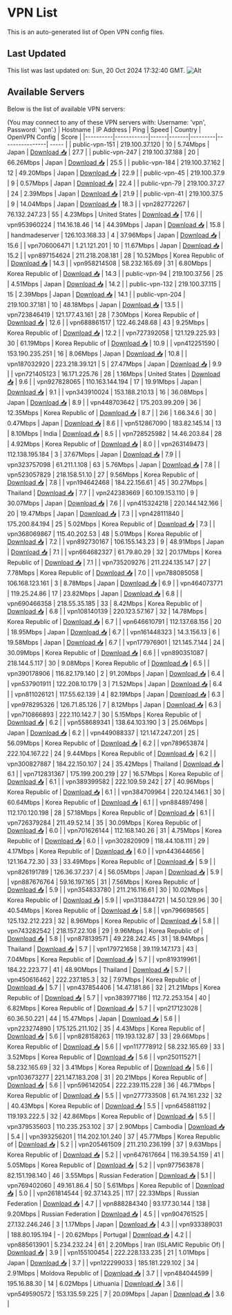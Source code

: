 # VPN List

This is an auto-generated list of Open VPN config files.

## Last Updated

This list was last updated on: Sun, 20 Oct 2024 17:32:40 GMT.
![Alt](https://repobeats.axiom.co/api/embed/186b98318ef1479477931607c1ad7d823f12451f.svg "Repobeats analytics image")

## Available Servers

Below is the list of available VPN servers:

(You may connect to any of these VPN servers with: Username: 'vpn', Password: 'vpn'.)
| Hostname | IP Address | Ping | Speed | Country | OpenVPN Config | Score |
|----------|------------|------|-------|---------|----------------| ----- |
| public-vpn-151 | 219.100.37.120 | 10 | 5.74Mbps | Japan | [Download 📥](./configs/server_0_JP.ovpn) | 27.7 |
| public-vpn-247 | 219.100.37.188 | 20 | 66.26Mbps | Japan | [Download 📥](./configs/server_1_JP.ovpn) | 25.5 |
| public-vpn-184 | 219.100.37.162 | 12 | 49.20Mbps | Japan | [Download 📥](./configs/server_2_JP.ovpn) | 22.9 |
| public-vpn-45 | 219.100.37.9 | 9 | 0.57Mbps | Japan | [Download 📥](./configs/server_3_JP.ovpn) | 22.4 |
| public-vpn-79 | 219.100.37.27 | 24 | 2.39Mbps | Japan | [Download 📥](./configs/server_4_JP.ovpn) | 21.9 |
| public-vpn-41 | 219.100.37.5 | 9 | 14.04Mbps | Japan | [Download 📥](./configs/server_5_JP.ovpn) | 18.3 |
| vpn282772267 | 76.132.247.23 | 55 | 4.23Mbps | United States | [Download 📥](./configs/server_6_US.ovpn) | 17.6 |
| vpn953960224 | 114.16.18.46 | 14 | 44.39Mbps | Japan | [Download 📥](./configs/server_7_JP.ovpn) | 15.8 |
| handmadeserver | 126.103.168.33 | 4 | 37.96Mbps | Japan | [Download 📥](./configs/server_8_JP.ovpn) | 15.6 |
| vpn706006471 | 1.21.121.201 | 10 | 11.67Mbps | Japan | [Download 📥](./configs/server_9_JP.ovpn) | 15.2 |
| vpn897154624 | 211.218.208.181 | 28 | 10.52Mbps | Korea Republic of | [Download 📥](./configs/server_10_KR.ovpn) | 14.3 |
| vpn958214508 | 58.232.165.69 | 31 | 6.80Mbps | Korea Republic of | [Download 📥](./configs/server_11_KR.ovpn) | 14.3 |
| public-vpn-94 | 219.100.37.56 | 25 | 4.51Mbps | Japan | [Download 📥](./configs/server_12_JP.ovpn) | 14.2 |
| public-vpn-132 | 219.100.37.115 | 15 | 2.39Mbps | Japan | [Download 📥](./configs/server_13_JP.ovpn) | 14.1 |
| public-vpn-204 | 219.100.37.181 | 10 | 48.18Mbps | Japan | [Download 📥](./configs/server_14_JP.ovpn) | 13.5 |
| vpn723846419 | 121.177.43.161 | 28 | 7.30Mbps | Korea Republic of | [Download 📥](./configs/server_15_KR.ovpn) | 12.6 |
| vpn688861517 | 122.46.248.68 | 43 | 9.25Mbps | Korea Republic of | [Download 📥](./configs/server_16_KR.ovpn) | 12.2 |
| vpn727392058 | 121.129.225.93 | 30 | 61.19Mbps | Korea Republic of | [Download 📥](./configs/server_17_KR.ovpn) | 10.9 |
| vpn412251590 | 153.190.235.251 | 16 | 8.06Mbps | Japan | [Download 📥](./configs/server_18_JP.ovpn) | 10.8 |
| vpn187032920 | 223.218.39.121 | 5 | 27.47Mbps | Japan | [Download 📥](./configs/server_19_JP.ovpn) | 9.9 |
| vpn721405123 | 16.171.225.76 | 28 | 1.16Mbps | United States | [Download 📥](./configs/server_20_US.ovpn) | 9.6 |
| vpn927828065 | 110.163.144.194 | 17 | 19.91Mbps | Japan | [Download 📥](./configs/server_21_JP.ovpn) | 9.1 |
| vpn343910024 | 153.188.210.13 | 16 | 36.08Mbps | Japan | [Download 📥](./configs/server_22_JP.ovpn) | 8.9 |
| vpn448703642 | 175.203.99.209 | 36 | 12.35Mbps | Korea Republic of | [Download 📥](./configs/server_23_KR.ovpn) | 8.7 |
| 2i6 | 1.66.34.6 | 30 | 0.47Mbps | Japan | [Download 📥](./configs/server_24_JP.ovpn) | 8.6 |
| vpn512867090 | 183.82.145.14 | 13 | 8.10Mbps | India | [Download 📥](./configs/server_25_IN.ovpn) | 8.5 |
| vpn728525982 | 14.46.203.84 | 28 | 4.92Mbps | Korea Republic of | [Download 📥](./configs/server_26_KR.ovpn) | 8.0 |
| vpn263149473 | 112.138.195.184 | 3 | 37.67Mbps | Japan | [Download 📥](./configs/server_27_JP.ovpn) | 7.9 |
| vpn323757098 | 61.211.1.108 | 63 | 5.76Mbps | Japan | [Download 📥](./configs/server_28_JP.ovpn) | 7.8 |
| vpn523057829 | 218.158.51.10 | 27 | 9.56Mbps | Korea Republic of | [Download 📥](./configs/server_29_KR.ovpn) | 7.8 |
| vpn194642468 | 184.22.156.61 | 45 | 30.27Mbps | Thailand | [Download 📥](./configs/server_30_TH.ovpn) | 7.7 |
| vpn242383669 | 60.109.153.110 | 9 | 30.07Mbps | Japan | [Download 📥](./configs/server_31_JP.ovpn) | 7.6 |
| vpn415324218 | 220.144.142.166 | 20 | 19.47Mbps | Japan | [Download 📥](./configs/server_32_JP.ovpn) | 7.3 |
| vpn428111840 | 175.200.84.194 | 25 | 5.02Mbps | Korea Republic of | [Download 📥](./configs/server_33_KR.ovpn) | 7.3 |
| vpn368069867 | 115.40.202.53 | 48 | 5.01Mbps | Korea Republic of | [Download 📥](./configs/server_34_KR.ovpn) | 7.2 |
| vpn892730167 | 106.155.143.23 | 9 | 48.91Mbps | Japan | [Download 📥](./configs/server_35_JP.ovpn) | 7.1 |
| vpn664682327 | 61.79.80.29 | 32 | 20.17Mbps | Korea Republic of | [Download 📥](./configs/server_36_KR.ovpn) | 7.1 |
| vpn735209276 | 211.224.135.147 | 27 | 7.78Mbps | Korea Republic of | [Download 📥](./configs/server_37_KR.ovpn) | 7.0 |
| vpn788085058 | 106.168.123.161 | 3 | 8.78Mbps | Japan | [Download 📥](./configs/server_38_JP.ovpn) | 6.9 |
| vpn464073771 | 119.25.24.86 | 17 | 23.82Mbps | Japan | [Download 📥](./configs/server_39_JP.ovpn) | 6.8 |
| vpn690466358 | 218.55.35.185 | 33 | 8.42Mbps | Korea Republic of | [Download 📥](./configs/server_40_KR.ovpn) | 6.8 |
| vpn108140139 | 220.123.57.167 | 32 | 14.78Mbps | Korea Republic of | [Download 📥](./configs/server_41_KR.ovpn) | 6.7 |
| vpn646610791 | 112.137.68.156 | 20 | 18.95Mbps | Japan | [Download 📥](./configs/server_42_JP.ovpn) | 6.7 |
| vpn161448323 | 14.3.156.13 | 6 | 19.58Mbps | Japan | [Download 📥](./configs/server_43_JP.ovpn) | 6.7 |
| vpn177976901 | 121.145.7.144 | 24 | 30.09Mbps | Korea Republic of | [Download 📥](./configs/server_44_KR.ovpn) | 6.6 |
| vpn890351087 | 218.144.5.117 | 30 | 9.08Mbps | Korea Republic of | [Download 📥](./configs/server_45_KR.ovpn) | 6.5 |
| vpn390178906 | 116.82.179.140 | 2 | 91.20Mbps | Japan | [Download 📥](./configs/server_46_JP.ovpn) | 6.4 |
| vpn537901911 | 122.208.10.179 | 3 | 71.52Mbps | Japan | [Download 📥](./configs/server_47_JP.ovpn) | 6.4 |
| vpn811026121 | 117.55.62.139 | 4 | 82.19Mbps | Japan | [Download 📥](./configs/server_48_JP.ovpn) | 6.3 |
| vpn978295326 | 126.71.85.126 | 7 | 8.12Mbps | Japan | [Download 📥](./configs/server_49_JP.ovpn) | 6.3 |
| vpn710866893 | 222.110.142.7 | 30 | 5.15Mbps | Korea Republic of | [Download 📥](./configs/server_50_KR.ovpn) | 6.2 |
| vpn558689341 | 138.64.103.190 | 3 | 25.06Mbps | Japan | [Download 📥](./configs/server_51_JP.ovpn) | 6.2 |
| vpn449088337 | 121.147.247.201 | 25 | 56.09Mbps | Korea Republic of | [Download 📥](./configs/server_52_KR.ovpn) | 6.2 |
| vpn789653874 | 222.104.167.22 | 24 | 9.44Mbps | Korea Republic of | [Download 📥](./configs/server_53_KR.ovpn) | 6.2 |
| vpn300827887 | 184.22.150.107 | 24 | 35.42Mbps | Thailand | [Download 📥](./configs/server_54_TH.ovpn) | 6.1 |
| vpn712831367 | 175.199.200.219 | 27 | 16.57Mbps | Korea Republic of | [Download 📥](./configs/server_55_KR.ovpn) | 6.1 |
| vpn389399582 | 222.109.59.242 | 27 | 40.96Mbps | Korea Republic of | [Download 📥](./configs/server_56_KR.ovpn) | 6.1 |
| vpn384709964 | 220.124.146.1 | 30 | 60.64Mbps | Korea Republic of | [Download 📥](./configs/server_57_KR.ovpn) | 6.1 |
| vpn884897498 | 112.170.120.198 | 28 | 57.18Mbps | Korea Republic of | [Download 📥](./configs/server_58_KR.ovpn) | 6.1 |
| vpn726379284 | 211.49.52.14 | 35 | 30.09Mbps | Korea Republic of | [Download 📥](./configs/server_59_KR.ovpn) | 6.0 |
| vpn701626144 | 112.168.140.26 | 31 | 4.75Mbps | Korea Republic of | [Download 📥](./configs/server_60_KR.ovpn) | 6.0 |
| vpn302820909 | 118.44.108.111 | 29 | 4.17Mbps | Korea Republic of | [Download 📥](./configs/server_61_KR.ovpn) | 6.0 |
| vpn443644656 | 121.164.72.30 | 33 | 33.49Mbps | Korea Republic of | [Download 📥](./configs/server_62_KR.ovpn) | 5.9 |
| vpn826191789 | 126.36.37.237 | 4 | 56.05Mbps | Japan | [Download 📥](./configs/server_63_JP.ovpn) | 5.9 |
| vpn887676764 | 59.16.197.165 | 31 | 7.56Mbps | Korea Republic of | [Download 📥](./configs/server_64_KR.ovpn) | 5.9 |
| vpn354833780 | 211.216.116.61 | 30 | 10.02Mbps | Korea Republic of | [Download 📥](./configs/server_65_KR.ovpn) | 5.9 |
| vpn313844721 | 14.50.129.96 | 30 | 40.54Mbps | Korea Republic of | [Download 📥](./configs/server_66_KR.ovpn) | 5.8 |
| vpn796698565 | 125.132.212.223 | 32 | 8.96Mbps | Korea Republic of | [Download 📥](./configs/server_67_KR.ovpn) | 5.8 |
| vpn743282542 | 218.157.22.108 | 29 | 9.96Mbps | Korea Republic of | [Download 📥](./configs/server_68_KR.ovpn) | 5.8 |
| vpn878139571 | 49.228.242.45 | 31 | 18.94Mbps | Thailand | [Download 📥](./configs/server_69_TH.ovpn) | 5.7 |
| vpn179721658 | 39.119.147.173 | 43 | 7.04Mbps | Korea Republic of | [Download 📥](./configs/server_70_KR.ovpn) | 5.7 |
| vpn819319961 | 184.22.223.77 | 41 | 48.90Mbps | Thailand | [Download 📥](./configs/server_71_TH.ovpn) | 5.7 |
| vpn450616462 | 222.237.185.3 | 32 | 7.97Mbps | Korea Republic of | [Download 📥](./configs/server_72_KR.ovpn) | 5.7 |
| vpn437854406 | 14.47.181.86 | 32 | 21.21Mbps | Korea Republic of | [Download 📥](./configs/server_73_KR.ovpn) | 5.7 |
| vpn383977186 | 112.72.253.154 | 40 | 6.82Mbps | Korea Republic of | [Download 📥](./configs/server_74_KR.ovpn) | 5.7 |
| vpn217123028 | 60.36.50.221 | 44 | 15.47Mbps | Japan | [Download 📥](./configs/server_75_JP.ovpn) | 5.6 |
| vpn223274890 | 175.125.211.102 | 35 | 4.43Mbps | Korea Republic of | [Download 📥](./configs/server_76_KR.ovpn) | 5.6 |
| vpn828158263 | 119.193.132.87 | 33 | 29.66Mbps | Korea Republic of | [Download 📥](./configs/server_77_KR.ovpn) | 5.6 |
| vpn117778912 | 58.232.165.69 | 33 | 3.52Mbps | Korea Republic of | [Download 📥](./configs/server_78_KR.ovpn) | 5.6 |
| vpn250115271 | 58.232.165.69 | 32 | 3.41Mbps | Korea Republic of | [Download 📥](./configs/server_79_KR.ovpn) | 5.6 |
| vpn103673277 | 221.147.183.208 | 31 | 20.21Mbps | Korea Republic of | [Download 📥](./configs/server_80_KR.ovpn) | 5.6 |
| vpn596142054 | 222.239.115.228 | 36 | 46.71Mbps | Korea Republic of | [Download 📥](./configs/server_81_KR.ovpn) | 5.5 |
| vpn277733508 | 61.74.161.232 | 32 | 40.43Mbps | Korea Republic of | [Download 📥](./configs/server_82_KR.ovpn) | 5.5 |
| vpn645881192 | 119.193.222.5 | 32 | 42.86Mbps | Korea Republic of | [Download 📥](./configs/server_83_KR.ovpn) | 5.5 |
| vpn379535603 | 110.235.253.102 | 37 | 2.90Mbps | Cambodia | [Download 📥](./configs/server_84_KH.ovpn) | 5.4 |
| vpn393256201 | 114.202.101.240 | 37 | 45.77Mbps | Korea Republic of | [Download 📥](./configs/server_85_KR.ovpn) | 5.2 |
| vpn205461509 | 211.210.236.199 | 37 | 9.63Mbps | Korea Republic of | [Download 📥](./configs/server_86_KR.ovpn) | 5.2 |
| vpn647617664 | 116.39.54.159 | 41 | 5.05Mbps | Korea Republic of | [Download 📥](./configs/server_87_KR.ovpn) | 5.2 |
| vpn977563878 | 82.151.198.140 | 46 | 3.55Mbps | Russian Federation | [Download 📥](./configs/server_88_RU.ovpn) | 5.1 |
| vpn769402060 | 49.161.86.4 | 50 | 5.61Mbps | Korea Republic of | [Download 📥](./configs/server_89_KR.ovpn) | 5.0 |
| vpn261814544 | 92.37.143.25 | 117 | 22.33Mbps | Russian Federation | [Download 📥](./configs/server_90_RU.ovpn) | 4.7 |
| vpn888284340 | 93.177.30.144 | 138 | 9.20Mbps | Russian Federation | [Download 📥](./configs/server_91_RU.ovpn) | 4.5 |
| vpn904761525 | 27.132.246.246 | 3 | 1.17Mbps | Japan | [Download 📥](./configs/server_92_JP.ovpn) | 4.3 |
| vpn933389031 | 188.80.195.194 | - | 20.62Mbps | Portugal | [Download 📥](./configs/server_93_PT.ovpn) | 4.2 |
| vpn885613901 | 5.234.232.24 | 61 | 2.20Mbps | Iran (ISLAMIC Republic Of) | [Download 📥](./configs/server_94_IR.ovpn) | 3.9 |
| vpn155100454 | 222.228.133.235 | 21 | 1.01Mbps | Japan | [Download 📥](./configs/server_95_JP.ovpn) | 3.7 |
| vpn122299033 | 185.181.229.102 | 34 | 2.91Mbps | Moldova Republic of | [Download 📥](./configs/server_96_MD.ovpn) | 3.7 |
| vpn484044599 | 195.16.88.30 | 14 | 6.02Mbps | Lithuania | [Download 📥](./configs/server_97_LT.ovpn) | 3.6 |
| vpn549590572 | 153.135.59.225 | 7 | 20.09Mbps | Japan | [Download 📥](./configs/server_98_JP.ovpn) | 3.6 |
